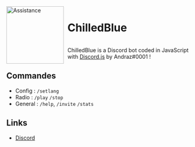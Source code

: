 <img width="150" height="150" align="left" style="float: left; margin: 0 10px 0 0;" alt="Assistance" src="https://cdn.discordapp.com/attachments/1034158589847281716/1096731077814530100/chilledblue.png">  

# ChilledBlue
[![]()](https://discord.gg/5gZxrYFm)

ChilledBlue is a Discord bot coded in JavaScript with [Discord.js](https://discord.js.org) by Andraz#0001 !

## Commandes 
- Config : `/setlang`
- Radio :  `/play` `/stop`
- General : `/help`, `/invite` `/stats` 

## Links

*  [Discord](https://discord.gg/XTHqfawu)
